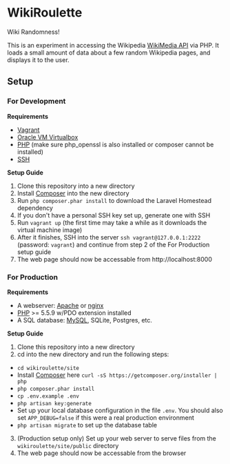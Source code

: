 # WikiRoulette

Wiki Randomness!

This is an experiment in accessing the Wikipedia [WikiMedia API](https://www.mediawiki.org/wiki/API:Main_page) via PHP.
It loads a small amount of data about a few random Wikipedia pages, and displays it to the user.

## Setup

### For Development
**Requirements**
* [Vagrant](https://www.vagrantup.com/)
* [Oracle VM Virtualbox](https://www.virtualbox.org/)
* [PHP](http://www.php.net/) (make sure php_openssl is also installed or composer cannot be installed)
* [SSH](http://www.openssh.com/)


**Setup Guide**

1. Clone this repository into a new directory
2. Install [Composer](https://getcomposer.org/) into the new directory
3. Run `php composer.phar install` to download the Laravel Homestead dependency
4. If you don't have a personal SSH key set up, generate one with SSH
5. Run `vagrant up` (the first time may take a while as it downloads the virtual machine image)
6. After it finishes, SSH into the server `ssh vagrant@127.0.0.1:2222` (password: `vagrant`) and continue from step 2 of the For Production setup guide
7. The web page should now be accessable from http://localhost:8000

### For Production
**Requirements**
* A webserver: [Apache](https://httpd.apache.org/) or [nginx](http://nginx.org/)
* [PHP](http://www.php.net/) >= 5.5.9 w/PDO extension installed
* A SQL database: [MySQL](https://www.mysql.com/), SQLite, Postgres, etc.

**Setup Guide**

1. Clone this repository into a new directory
2. cd into the new directory and run the following steps:
  * `cd wikiroulette/site`
  * Install [Composer](https://getcomposer.org/) here `curl -sS https://getcomposer.org/installer | php`
  * `php composer.phar install`
  * `cp .env.example .env`
  * `php artisan key:generate`
  * Set up your local database configuration in the file `.env`.  You should also set `APP_DEBUG=false` if this were a real production environment
  * `php artisan migrate` to set up the database table
3. (Production setup only) Set up your web server to serve files from the `wikiroulette/site/public` directory
4. The web page should now be accessable from the browser

